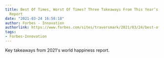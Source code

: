 ```yaml
---
title: Best Of Times, Worst Of Times? Three Takeaways From This Year’s World Happiness
  Report
date: "2021-03-24 16:58:18"
author: Forbes - Innovation
authorlink: https://www.forbes.com/sites/traversmark/2021/03/24/best-of-times-worst-of-times-three-takeaways-from-this-years-world-happiness-report/
tags:
- Forbes-Innovation
---
```

Key takeaways from 2021's world happiness report.